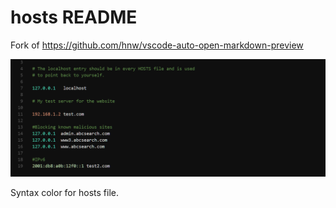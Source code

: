 # hosts README

Fork of https://github.com/hnw/vscode-auto-open-markdown-preview

<img src="https://raw.githubusercontent.com/tommasov/hosts/master/screenshots/screenshot.png" alt="screenshot" />

Syntax color for hosts file.
